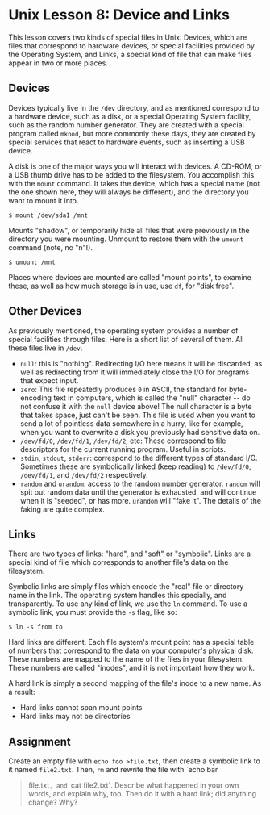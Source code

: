 # Unix Lesson 8: Device and Links

This lesson covers two kinds of special files in Unix: Devices, which are files
that correspond to hardware devices, or special facilities provided by the
Operating System, and Links, a special kind of file that can make files appear
in two or more places.

## Devices

Devices typically live in the `/dev` directory, and as mentioned correspond to
a hardware device, such as a disk, or a special Operating System facility, such
as the random number generator. They are created with a special program called
`mknod`, but more commonly these days, they are created by special services
that react to hardware events, such as inserting a USB device.

A disk is one of the major ways you will interact with devices. A CD-ROM, or a
USB thumb drive has to be added to the filesystem. You accomplish this with the
`mount` command. It takes the device, which has a special name (not the one
shown here, they will always be different), and the directory you want to mount
it into.

    $ mount /dev/sda1 /mnt

Mounts "shadow", or temporarily hide all files that were previously in the
directory you were mounting. Unmount to restore them with the `umount` command
(note, no "n"!).

    $ umount /mnt

Places where devices are mounted are called "mount points", to examine these,
as well as how much storage is in use, use `df`, for "disk free".

## Other Devices

As previously mentioned, the operating system provides a number of special
facilities through files. Here is a short list of several of them. All these
files live in `/dev`.

- `null`: this is "nothing". Redirecting I/O here means it will be discarded,
  as well as redirecting from it will immediately close the I/O for programs
  that expect input.
- `zero`: This file repeatedly produces `0` in ASCII, the standard for
  byte-encoding text in computers, which is called the "null" character -- do
  not confuse it with the `null` device above! The null character is a byte
  that takes space, just can't be seen. This file is used when you want to send
  a lot of pointless data somewhere in a hurry, like for example, when you want
  to overwrite a disk you previously had sensitive data on.
- `/dev/fd/0`, `/dev/fd/1`, `/dev/fd/2`, etc: These correspond to file
  descriptors for the current running program. Useful in scripts.
- `stdin`, `stdout`, `stderr`: correspond to the different types of standard
  I/O. Sometimes these are symbolically linked (keep reading) to `/dev/fd/0`,
  `/dev/fd/1`, and `/dev/fd/2` respectively.
- `random` and `urandom`: access to the random number generator. `random` will
  spit out random data until the generator is exhausted, and will continue when
  it is "seeded", or has more. `urandom` will "fake it". The details of the
  faking are quite complex.

## Links

There are two types of links: "hard", and "soft" or "symbolic". Links are a
special kind of file which corresponds to another file's data on the
filesystem.

Symbolic links are simply files which encode the "real" file or directory name
in the link. The operating system handles this specially, and transparently. To
use any kind of link, we use the `ln` command. To use a symbolic link, you must
provide the `-s` flag, like so:

    $ ln -s from to

Hard links are different. Each file system's mount point has a special table of
numbers that correspond to the data on your computer's physical disk. These
numbers are mapped to the name of the files in your filesystem. These numbers
are called "inodes", and it is not important how they work.

A hard link is simply a second mapping of the file's inode to a new name. As a
result:

- Hard links cannot span mount points
- Hard links may not be directories

## Assignment

Create an empty file with `echo foo >file.txt`, then create a symbolic link to
it named `file2.txt`. Then, `rm` and rewrite the file with `echo bar
>file.txt`, and `cat file2.txt`. Describe what happened in your own words, and
explain why, too. Then do it with a hard link; did anything change? Why?
